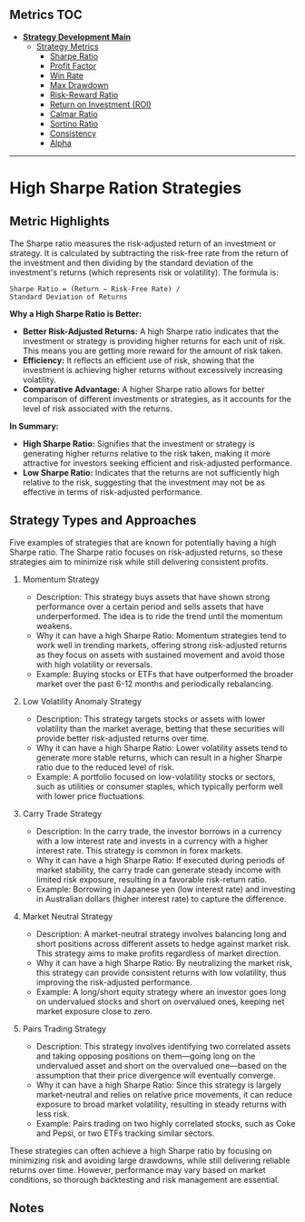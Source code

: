 ## Metrics TOC

- [**Strategy Development Main**](../README.md)
  - [Strategy Metrics](README.md)
    - [Sharpe Ratio](sharpe_ratios.md)
    - [Profit Factor](profit_factor.md)
    - [Win Rate](win_rate.md)
    - [Max Drawdown](max_drawdown.md)
    - [Risk-Reward Ratio](risk_reward_ratio.md)
    - [Return on Investment (ROI)](roi.md)
    - [Calmar Ratio](calmar_ratio.md)
    - [Sortino Ratio](sortino_ratio.md)
    - [Consistency](consistency.md)
    - [Alpha](alpha.md)

---

# High Sharpe Ration Strategies

## Metric Highlights

The Sharpe ratio measures the risk-adjusted return of an investment or strategy. It is calculated by subtracting the risk-free rate from the return of the investment and then dividing by the standard deviation of the investment's returns (which represents risk or volatility). The formula is:

```
Sharpe Ratio = (Return − Risk-Free Rate) / Standard Deviation of Returns
```

**Why a High Sharpe Ratio is Better:**

   - **Better Risk-Adjusted Returns:** A high Sharpe ratio indicates that the investment or strategy is providing higher returns for each unit of risk. This means you are getting more reward for the amount of risk taken.
   - **Efficiency:** It reflects an efficient use of risk, showing that the investment is achieving higher returns without excessively increasing volatility.
   - **Comparative Advantage:** A higher Sharpe ratio allows for better comparison of different investments or strategies, as it accounts for the level of risk associated with the returns.

**In Summary:**

   - **High Sharpe Ratio:** Signifies that the investment or strategy is generating higher returns relative to the risk taken, making it more attractive for investors seeking efficient and risk-adjusted performance.
   - **Low Sharpe Ratio:** Indicates that the returns are not sufficiently high relative to the risk, suggesting that the investment may not be as effective in terms of risk-adjusted performance.

## Strategy Types and Approaches

Five examples of strategies that are known for potentially having a high Sharpe ratio. The Sharpe ratio focuses on risk-adjusted returns, so these strategies aim to minimize risk while still delivering consistent profits.

1. Momentum Strategy

   - Description: This strategy buys assets that have shown strong performance over a certain period and sells assets that have underperformed. The idea is to ride the trend until the momentum weakens.
   - Why it can have a high Sharpe Ratio: Momentum strategies tend to work well in trending markets, offering strong risk-adjusted returns as they focus on assets with sustained movement and avoid those with high volatility or reversals.
   - Example: Buying stocks or ETFs that have outperformed the broader market over the past 6-12 months and periodically rebalancing.

2. Low Volatility Anomaly Strategy

   - Description: This strategy targets stocks or assets with lower volatility than the market average, betting that these securities will provide better risk-adjusted returns over time.
   - Why it can have a high Sharpe Ratio: Lower volatility assets tend to generate more stable returns, which can result in a higher Sharpe ratio due to the reduced level of risk.
   - Example: A portfolio focused on low-volatility stocks or sectors, such as utilities or consumer staples, which typically perform well with lower price fluctuations.

3. Carry Trade Strategy

   - Description: In the carry trade, the investor borrows in a currency with a low interest rate and invests in a currency with a higher interest rate. This strategy is common in forex markets.
   - Why it can have a high Sharpe Ratio: If executed during periods of market stability, the carry trade can generate steady income with limited risk exposure, resulting in a favorable risk-return ratio.
   - Example: Borrowing in Japanese yen (low interest rate) and investing in Australian dollars (higher interest rate) to capture the difference.

4. Market Neutral Strategy

   - Description: A market-neutral strategy involves balancing long and short positions across different assets to hedge against market risk. This strategy aims to make profits regardless of market direction.
   - Why it can have a high Sharpe Ratio: By neutralizing the market risk, this strategy can provide consistent returns with low volatility, thus improving the risk-adjusted performance.
   - Example: A long/short equity strategy where an investor goes long on undervalued stocks and short on overvalued ones, keeping net market exposure close to zero.

5. Pairs Trading Strategy

   - Description: This strategy involves identifying two correlated assets and taking opposing positions on them—going long on the undervalued asset and short on the overvalued one—based on the assumption that their price divergence will eventually converge.
   - Why it can have a high Sharpe Ratio: Since this strategy is largely market-neutral and relies on relative price movements, it can reduce exposure to broad market volatility, resulting in steady returns with less risk.
   - Example: Pairs trading on two highly correlated stocks, such as Coke and Pepsi, or two ETFs tracking similar sectors.

These strategies can often achieve a high Sharpe ratio by focusing on minimizing risk and avoiding large drawdowns, while still delivering reliable returns over time. However, performance may vary based on market conditions, so thorough backtesting and risk management are essential.


## Notes

